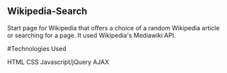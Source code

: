 ## Wikipedia-Search

Start page for Wikipedia that offers a choice of a random Wikipedia article or searching for a page. It used Wikipedia's Mediawiki API.

#Technologies Used

HTML CSS Javascript/jQuery AJAX 
